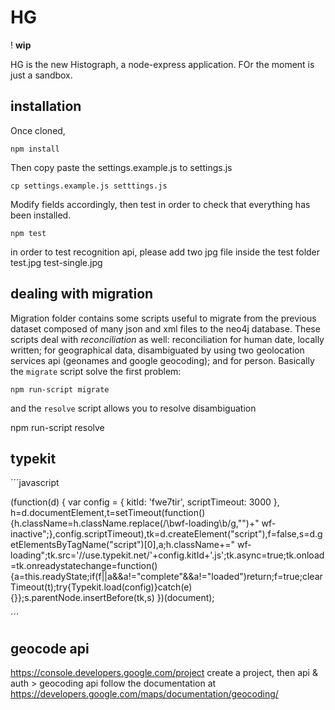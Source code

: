 HG
===
! __wip__

HG is the new Histograph, a node-express application. FOr the moment is just a sandbox.

## installation
Once cloned, 
	
	npm install

Then copy paste the settings.example.js to settings.js
	
	cp settings.example.js setttings.js

Modify fields accordingly, then test in order to check that everything has been installed.

	npm test
	


in order to test recognition api, please add two jpg file inside the test folder
test.jpg
test-single.jpg


## dealing with migration
Migration folder contains some scripts useful to migrate from the previous dataset composed of many json and xml files to the neo4j database.
These scripts deal with *reconciliation* as well: reconciliation for human date, locally written; for geographical data, disambiguated by using two geolocation services api (geonames and google geocoding); and for person. Basically the `migrate` script solve the first problem:
	
	npm run-script migrate

and the `resolve` script allows you to resolve disambiguation

  npm run-script resolve

## typekit

´´´javascript

  (function(d) {
    var config = {
      kitId: 'fwe7tir',
      scriptTimeout: 3000
    },
    h=d.documentElement,t=setTimeout(function(){h.className=h.className.replace(/\bwf-loading\b/g,"")+" wf-inactive";},config.scriptTimeout),tk=d.createElement("script"),f=false,s=d.getElementsByTagName("script")[0],a;h.className+=" wf-loading";tk.src='//use.typekit.net/'+config.kitId+'.js';tk.async=true;tk.onload=tk.onreadystatechange=function(){a=this.readyState;if(f||a&&a!="complete"&&a!="loaded")return;f=true;clearTimeout(t);try{Typekit.load(config)}catch(e){}};s.parentNode.insertBefore(tk,s)
  })(document);

´´´



## geocode api
https://console.developers.google.com/project
create a project, then
api & auth > geocoding api
follow the documentation at https://developers.google.com/maps/documentation/geocoding/